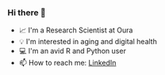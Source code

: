 ### Hi there 👋

- :chart_with_upwards_trend: I'm a Research Scientist at Oura
- :bulb: I'm interested in aging and digital health 
- :computer: I'm an avid R and Python user
- :mailbox: How to reach me: [LinkedIn](https://www.linkedin.com/in/shelbybachman/)
